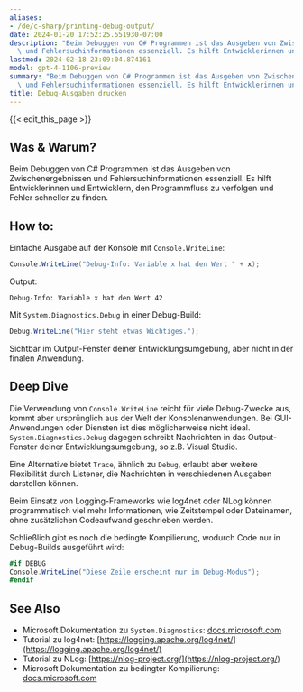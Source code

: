 ```yaml
---
aliases:
- /de/c-sharp/printing-debug-output/
date: 2024-01-20 17:52:25.551930-07:00
description: "Beim Debuggen von C# Programmen ist das Ausgeben von Zwischenergebnissen\
  \ und Fehlersuchinformationen essenziell. Es hilft Entwicklerinnen und Entwicklern,\u2026"
lastmod: 2024-02-18 23:09:04.874161
model: gpt-4-1106-preview
summary: "Beim Debuggen von C# Programmen ist das Ausgeben von Zwischenergebnissen\
  \ und Fehlersuchinformationen essenziell. Es hilft Entwicklerinnen und Entwicklern,\u2026"
title: Debug-Ausgaben drucken
---
```


{{< edit_this_page >}}

## Was & Warum?
Beim Debuggen von C# Programmen ist das Ausgeben von Zwischenergebnissen und Fehlersuchinformationen essenziell. Es hilft Entwicklerinnen und Entwicklern, den Programmfluss zu verfolgen und Fehler schneller zu finden.

## How to:
Einfache Ausgabe auf der Konsole mit `Console.WriteLine`:

```C#
Console.WriteLine("Debug-Info: Variable x hat den Wert " + x);
```

Output:
```
Debug-Info: Variable x hat den Wert 42
```

Mit `System.Diagnostics.Debug` in einer Debug-Build:

```C#
Debug.WriteLine("Hier steht etwas Wichtiges.");
```

Sichtbar im Output-Fenster deiner Entwicklungsumgebung, aber nicht in der finalen Anwendung.

## Deep Dive
Die Verwendung von `Console.WriteLine` reicht für viele Debug-Zwecke aus, kommt aber ursprünglich aus der Welt der Konsolenanwendungen. Bei GUI-Anwendungen oder Diensten ist dies möglicherweise nicht ideal. `System.Diagnostics.Debug` dagegen schreibt Nachrichten in das Output-Fenster deiner Entwicklungsumgebung, so z.B. Visual Studio.

Eine Alternative bietet `Trace`, ähnlich zu `Debug`, erlaubt aber weitere Flexibilität durch Listener, die Nachrichten in verschiedenen Ausgaben darstellen können.

Beim Einsatz von Logging-Frameworks wie log4net oder NLog können programmatisch viel mehr Informationen, wie Zeitstempel oder Dateinamen, ohne zusätzlichen Codeaufwand geschrieben werden.

Schließlich gibt es noch die bedingte Kompilierung, wodurch Code nur in Debug-Builds ausgeführt wird:

```C#
#if DEBUG
Console.WriteLine("Diese Zeile erscheint nur im Debug-Modus");
#endif
```

## See Also
- Microsoft Dokumentation zu `System.Diagnostics`: [docs.microsoft.com](https://docs.microsoft.com/de-de/dotnet/api/system.diagnostics?view=net-6.0)
- Tutorial zu log4net: [https://logging.apache.org/log4net/](https://logging.apache.org/log4net/)
- Tutorial zu NLog: [https://nlog-project.org/](https://nlog-project.org/)
- Microsoft Dokumentation zu bedingter Kompilierung: [docs.microsoft.com](https://docs.microsoft.com/de-de/dotnet/csharp/language-reference/preprocessor-directives/preprocessor-if)
